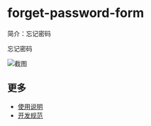 # forget-password-form

简介：忘记密码

忘记密码

![截图](https://gw.alicdn.com/tfs/TB1YYOAg5qAXuNjy1XdXXaYcVXa-1012-424.png)

## 更多

* [使用说明](http://gitlab.alibaba-inc.com/ice/notes/issues/830)
* [开发规范](http://gitlab.alibaba-inc.com/ice/notes/issues/830)
